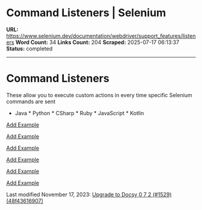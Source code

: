 # Command Listeners | Selenium

**URL:** https://www.selenium.dev/documentation/webdriver/support_features/listeners
**Word Count:** 34
**Links Count:** 204
**Scraped:** 2025-07-17 06:13:37
**Status:** completed

---

# Command Listeners

These allow you to execute custom actions in every time specific Selenium commands are sent

  * Java   * Python   * CSharp   * Ruby   * JavaScript   * Kotlin

[Add Example](https://www.selenium.dev/documentation/about/contributing/#creating-examples)

[Add Example](https://www.selenium.dev/documentation/about/contributing/#creating-examples)

[Add Example](https://www.selenium.dev/documentation/about/contributing/#creating-examples)

[Add Example](https://www.selenium.dev/documentation/about/contributing/#creating-examples)

[Add Example](https://www.selenium.dev/documentation/about/contributing/#creating-examples)

[Add Example](https://www.selenium.dev/documentation/about/contributing/#creating-examples)

Last modified November 17, 2023: [Upgrade to Docsy 0 7 2 \(\#1529\) \(48f43616907\)](https://github.com/SeleniumHQ/seleniumhq.github.io/commit/48f43616907dc77f3f849bfbfb2f476c863e8991)
